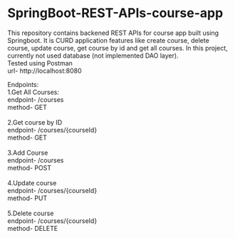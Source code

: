 # SpringBoot-REST-APIs-course-app
This repository contains backened REST APIs for course app built using Springboot. It is CURD application features like create course, delete course, update course, get course by id and get all courses. In this project, currently not used database (not implemented DAO layer). 
<br>
Tested using Postman
<br>
url-  http://localhost:8080
<br>

Endpoints:
<br>
1.Get All Courses:
  <br>
  endpoint- /courses
  <br>
  method- GET
<br>  <br>
2.Get course by ID
  <br>
  endpoint- /courses/{courseId}
  <br>
  method- GET
<br><br>
3.Add Course
  <br>
  endpoint- /courses
  <br>
  method- POST
<br><br>
4.Update course
  <br>
  endpoint- /courses/{courseId}
  <br>
  method- PUT
  <br>
<br>
5.Delete course
<br>
  endpoint- /courses/{courseId}
  <br>
  method- DELETE
